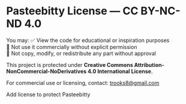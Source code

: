 # Pasteebitty License — CC BY-NC-ND 4.0

You may:
✅ View the code for educational or inspiration purposes  
🚫 Not use it commercially without explicit permission  
🚫 Not copy, modify, or redistribute any part without approval

This project is protected under **Creative Commons Attribution-NonCommercial-NoDerivatives 4.0 International License**.

For commercial use or licensing, contact: trooks8@gmail.com


Add license to protect Pasteebitty
